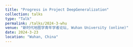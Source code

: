 ```yaml
---
title: "Progress in Project DeepGeneralization"
collection: talks
type: "Talk"
permalink: /talks/2024-3-whu
venue: "新时代地图学青年学者论坛, Wuhan University (online)"
date: 2024-3-23
location: "Wuhan, China"
---
```

